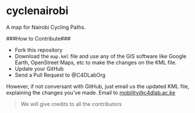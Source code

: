cyclenairobi
============

A map for Nairobi Cycling Paths.

###How to Contribute###
* Fork this repository
* Download the ```map.kml``` file and use any of the GIS software like Google Earth, OpenStreet Maps, etc to make the changes on the KML file.
* Update your GitHub
* Send a Pull Request to @C4DLabOrg

However, if not conversant with GitHub, just email us the updated KML file, explaining the changes you've made. Email to mobility@c4dlab.ac.ke

>We will give credits to all the contributors
